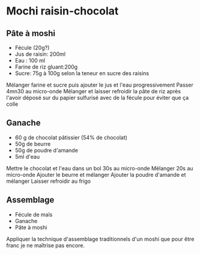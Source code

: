# Mochi raisin-chocolat

## Pâte à moshi

- Fécule (20g?)
- Jus de raisin: 200ml
- Eau : 100 ml
- Farine de riz gluant:200g
- Sucre: 75g à 100g selon la teneur en sucre des raisins

Mélanger farine et sucre puis ajouter le jus et l'eau progressivement
Passer 4mn30 au micro-onde
Mélanger et laisser refroidir la pâte de riz après l'avoir déposé sur du papier sulfurisé avec de la fécule pour éviter que ça colle

## Ganache
- 60 g de chocolat pâtissier (54% de chocolat) 
- 50g de beurre
- 50g de poudre d'amande
- 5ml d'eau

Mettre le chocolat et l'eau dans un bol
30s au micro-onde
Mélanger
20s au micro-onde
Ajouter le beurre et mélanger
Ajouter la poudre d'amande et mélanger
Laisser refroidir au frigo

## Assemblage

- Fécule de maïs
- Ganache
- Pâte à moshi

Appliquer la technique d'assemblage traditionnels d'un moshi que pour être franc je ne maîtrise pas encore.
